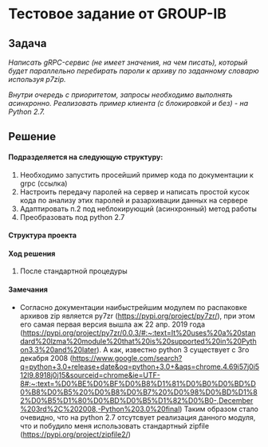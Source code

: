 # Тестовое задание от GROUP-IB

## Задача
_Написать gRPC-сервис (не имеет значения, на чем писать),
который будет параллельно перебирать пароли к архиву по заданному словарю используя p7zip._

_Внутри очередь с приоритетом, запросы необходимо выполнять асинхронно.
Реализовать пример клиента (с блокировкой и без) - на Python 2.7._

## Решение
#### Подразделяется на следующую структуру:
1. Необходимо запустить просейший пример кода по документации к grpc (ссылка)
2. Настроить передачу паролей на сервер и написать простой кусок кода по анализу этих паролей и разархивации данных на сервере
3. Адаптировать п.2 под неблокирующий (асинхронный) метод работы
4. Преобразовать под python 2.7

#### Структура проекта


#### Ход решения
1. После стандартной процедуры

#### **Замечания**
* Согласно документации наибыстрейшим модулем по распаковке архивов zip является py7zr (https://pypi.org/project/py7zr/), при этом его самая первая версия вышла аж 22 апр. 2019 года (https://pypi.org/project/py7zr/0.0.3/#:~:text=It%20uses%20a%20standard%20lzma%20module%20that%20is%20supported%20in%20Python3.3%20and%20later). А как, известно python 3 существует с 3го декабря 2008 (https://www.google.com/search?q=python+3.0+release+date&oq=python+3.0+&aqs=chrome.4.69i57j0i512l9.8918j0j15&sourceid=chrome&ie=UTF-8#:~:text=%D0%BE%D0%BF%D0%B8%D1%81%D0%B0%D0%BD%D0%B8%D0%B5%20%D0%B8%D0%B7%20%D0%98%D0%BD%D1%82%D0%B5%D1%80%D0%BD%D0%B5%D1%82%D0%B0-,December%203rd%2C%202008,-Python%203.0%20final) Таким образом стало очевидно, что на python 2.7 отсутсвует реализация данного модуля, что и побудило меня использовать стандартный zipfile (https://pypi.org/project/zipfile2/)

